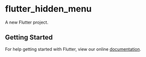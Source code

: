 # flutter_hidden_menu

A new Flutter project.

## Getting Started

For help getting started with Flutter, view our online
[documentation](https://flutter.io/).
